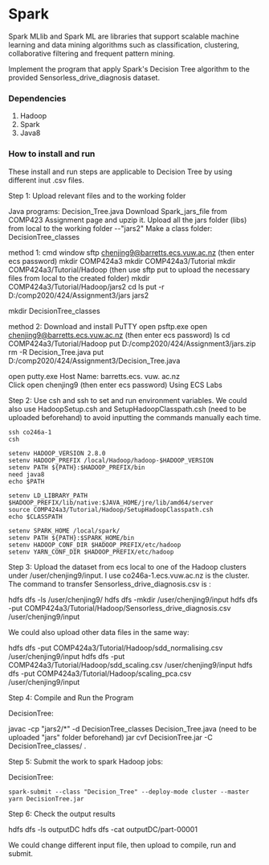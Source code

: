 # Spark

Spark MLlib and Spark ML are libraries that support scalable machine learning and data mining algorithms such as classification, clustering, collaborative filtering and frequent pattern mining. 

Implement the program that apply Spark's Decision Tree algorithm to the provided Sensorless_drive_diagnosis dataset.

### Dependencies 
   1. Hadoop
   2. Spark
   3. Java8

### How to install and run

These install and run steps are applicable to Decision Tree by using different inut .csv files. 

Step 1: Upload relevant files and to the working folder

Java programs: Decision_Tree.java 
Download Spark_jars_file from COMP423 Assignment page and upzip it. Upload all the jars folder (libs) from local to the working folder --"jars2"
Make a class folder: DecisionTree_classes
   
method 1:
cmd window
   sftp chenjing9@barretts.ecs.vuw.ac.nz (then enter ecs password)
   mkdir COMP424a3
   mkdir COMP424a3/Tutorial
   mkdir COMP424a3/Tutorial/Hadoop (then use sftp put to upload the necessary files from local to the created folder)
   mkdir COMP424a3/Tutorial/Hadoop/jars2
   cd
   ls
   put -r D:/comp2020/424/Assignment3/jars jars2

   mkdir DecisionTree_classes

  
method 2:
Download and install PuTTY
open psftp.exe
   open chenjing9@barretts.ecs.vuw.ac.nz (then enter ecs password)
   ls
   cd  COMP424a3/Tutorial/Hadoop
   put D:/comp2020/424/Assignment3/jars.zip
   rm -R Decision_Tree.java
   put D:/comp2020/424/Assignment3/Decision_Tree.java
   

open putty.exe
Host Name: barretts.ecs. vuw. ac.nz  
Click open 
chenjing9 (then enter ecs password)
Using ECS Labs

Step 2: Use csh and ssh to set and run environment variables. We could also use HadoopSetup.csh and SetupHadoopClasspath.csh (need to be uploaded beforehand) to avoid inputting the commands manually each time. 

    ssh co246a-1
    csh

    setenv HADOOP_VERSION 2.8.0
    setenv HADOOP_PREFIX /local/Hadoop/hadoop-$HADOOP_VERSION
    setenv PATH ${PATH}:$HADOOP_PREFIX/bin
    need java8
    echo $PATH

    setenv LD_LIBRARY_PATH $HADOOP_PREFIX/lib/native:$JAVA_HOME/jre/lib/amd64/server
    source COMP424a3/Tutorial/Hadoop/SetupHadoopClasspath.csh
    echo $CLASSPATH

    setenv SPARK_HOME /local/spark/
    setenv PATH ${PATH}:$SPARK_HOME/bin
    setenv HADOOP_CONF_DIR $HADOOP_PREFIX/etc/hadoop
    setenv YARN_CONF_DIR $HADOOP_PREFIX/etc/hadoop

Step 3: Upload the dataset from ecs local to one of the Hadoop clusters under /user/chenjing9/input. I use co246a-1.ecs.vuw.ac.nz is the cluster. The command to transfer Sensorless_drive_diagnosis.csv  is : 

   hdfs dfs -ls /user/chenjing9/
   hdfs dfs -mkdir /user/chenjing9/input
   hdfs dfs -put COMP424a3/Tutorial/Hadoop/Sensorless_drive_diagnosis.csv  /user/chenjing9/input
 
We could also upload other data files in the same way:

  hdfs dfs -put COMP424a3/Tutorial/Hadoop/sdd_normalising.csv /user/chenjing9/input
  hdfs dfs -put COMP424a3/Tutorial/Hadoop/sdd_scaling.csv /user/chenjing9/input
  hdfs dfs -put COMP424a3/Tutorial/Hadoop/scaling_pca.csv /user/chenjing9/input


Step 4: Compile and Run the Program

DecisionTree:

   javac -cp "jars2/*" -d DecisionTree_classes Decision_Tree.java
        (need to be uploaded "jars" folder beforehand)
   jar cvf DecisionTree.jar -C DecisionTree_classes/ .


Step 5: Submit the work to spark Hadoop jobs: 

DecisionTree:

    spark-submit --class "Decision_Tree" --deploy-mode cluster --master yarn DecisionTree.jar 


Step 6: Check the output results

   hdfs dfs -ls outputDC
   hdfs dfs -cat outputDC/part-00001

We could change different input file, then upload to compile, run and submit.
